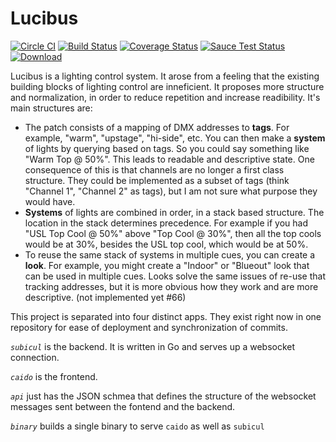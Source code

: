 # Lucibus

[![Circle CI](https://circleci.com/gh/lucibus/lucibus.svg?style=svg)](https://circleci.com/gh/lucibus/lucibus)
[![Build Status](https://travis-ci.org/lucibus/lucibus.svg)](https://travis-ci.org/lucibus/lucibus)
[![Coverage Status](https://coveralls.io/repos/lucibus/lucibus/badge.svg)](https://coveralls.io/r/lucibus/lucibus)
[![Sauce Test Status](https://saucelabs.com/browser-matrix/sshanabrook.svg)](https://saucelabs.com/u/sshanabrook)
[ ![Download](https://api.bintray.com/packages/lucibus/lucibus/lucibus/images/download.svg) ](https://bintray.com/lucibus/lucibus/lucibus/_latestVersion#files)

Lucibus is a lighting control system. It arose from a feeling that the existing building blocks of lighting control are inneficient. It proposes more structure and normalization, in order to reduce repetition and increase readibility. It's main structures are:

* The patch consists of a mapping of DMX addresses to **tags**. For example, "warm", "upstage", "hi-side", etc. You can then make a **system** of lights by querying based on tags. So you could say something like "Warm Top @ 50%". This leads to readable and descriptive state. One consequence of this is that channels are no longer a first class structure. They could be implemented as a subset of tags (think "Channel 1", "Channel 2" as tags), but I am not sure what purpose they would have.
* **Systems** of lights are combined in order, in a stack based structure. The location in the stack determines precedence. For example if you had "USL Top Cool @ 50%" above "Top Cool @ 30%", then all the top cools would be at 30%, besides the USL top cool, which would be at 50%.
* To reuse the same stack of systems in multiple cues, you can create a **look**. For example, you might create a "Indoor" or "Blueout" look that can be used in multiple cues. Looks solve the same issues of re-use that tracking addresses, but it is more obvious how they work and are more descriptive. (not implemented yet #66)


This project is separated into four distinct apps. They exist right now in one repository for ease of deployment and synchronization of commits.

*`subicul`* is the backend. It is written in Go and serves up a websocket connection.

*`caido`* is the frontend.

*`api`*  just has the JSON schmea that defines the structure of the websocket messages sent between the fontend and the backend.

*`binary`* builds a single binary to serve `caido` as well as `subicul`
